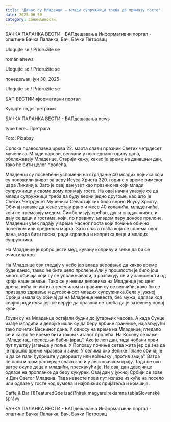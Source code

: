 ```yaml
---
title: "Данас су Младенци – млади супружници треба да примају госте"
date: 2025-06-30
category: Занимљивости
---
```


БАЧКА ПАЛАНКА ВЕСТИ - БАПдешавања Информативни портал - општине Бачка Паланка, Бач, Бачки Петровац

Ulogujte se / Pridružite se

romanianews

Ulogujte se / Pridružite se

понедељак, јун 30, 2025

Ulogujte se / Pridružite se

БАП ВЕСТИИнформативни портал

Куцајте овдеПретражи

БАЧКА ПАЛАНКА ВЕСТИ - БАПдешавања news

type here...Претрага

Foto: Pixabay
            
Српска православна црква 22. марта слави празник Светих четрдесет мученика. Млади парови, венчани у последњих годину дана, обележавају Младенце. Старији кажу, какво је време на данашњи дан, тако ће бити целог пролећа.



Младенци су посвећени успомени на страдање 40 младих војника који су положили живот за веру Исуса Христа 320. године у време римског цара Ликинија. Зато је овај дан узет као празник на који млади супружници у своме дому примају госте. На овај начин указује се да млади супружници треба да буду верни једно другоме, као што је Светих Четрдесет Мученика Севастијских било верно Исусу Христу.
Обичај налаже да жене устају рано и месе 40 колачића, младенчића, који се премазују медом. Симболизују срећан, дуг и сладак живот, и дају се деци и гостима, који, по правилу, младом пару доносе поклоне. Младенци увек падају у време Часног поста који почиње обично почетком или средином марта. Зато свака гозба која се спрема овог дана, мора бити посна, ради здравља и напретка деце и младих супружника.


На Младенце је добро јести мед, кувану коприву и зеље да би се очистила крв.


На Младенце сви гледају у небо јер влада веровање да какво време буде данас, такво ће бити цело пролеће.Али у прошлости је било још много обичаја који су се упражњавали, а разликују се и у зависности од краја наше земље.
Тако се у неким деловима на Младенце јео цвет дрена, кућа се китила зеленилом и правили су се венчићи, како би се призвало здравље и дуговочност младих супружника.Села у јужној Србији имала су обичај да на Младенце невеста, без мужа, одлази код својих родитеља јер се верује да празник не треба да је затекне у новој кући.


Људи су на Младенце остајали будни до јутарњих часова. А када Сунце изађе младићи и девојке ишли су да беру врбине гранчице, најављујући тако почетак Весниног дана.
У односу на време на Младенце, гледало се и какво ће време бити током читавог пролећа. На Косову се каже: „Младенац, последњи бабин јарац“. Ако је леп дан, тада чобани први пут пуштају јагањце у поље.
У Поповцу почиње сетва жита јер се зна да је прошло време мразева и зиме.
У селима око Велике Плане обичај је и да се пали ђубриште у дворишту или воћњаку „против змија“. Ватра се пали и њом растерује свако зло и у лесковачком крају. Тада се око ватре окупе деца и младићи, прескачући је. На овај дан девојчице одлазе на пропланке да беру кукурек.
Овај дан у јужној Србији се зове и Дан Светог Младена. Тада невесте први пут излазе из куће на посело или одлазе у госте код кумова и најближих пријатеља и комшија.

Caffe & Bar (1)FeaturedGde izaći?hírek magyarulreklamna tablaSlovenské správy

БАЧКА ПАЛАНКА ВЕСТИ - БАПдешавања Информативни портал - општине Бачка Паланка, Бач, Бачки Петровац
